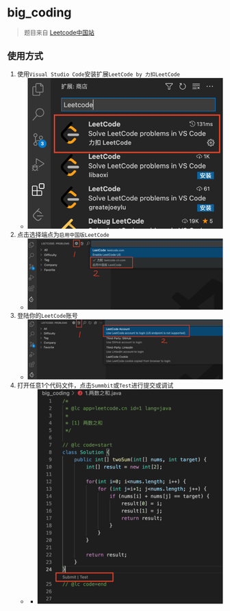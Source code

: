 # big_coding
> 题目来自 [Leetcode中国站](https://leetcode-cn.com)

## 使用方式
1. 使用`Visual Studio Code`安装扩展`LeetCode by 力扣LeetCode`
    - ![](./images/install.png)
2. 点击选择端点为`启用中国版LeetCode`
    - ![](./images/leetcode-cn.png)
3. 登陆你的`LeetCode`账号
    - ![](./images/sign-in.png)
4. 打开任意1个代码文件，点击`Summbit`或`Test`进行提交或调试
    - - ![](./images/code.png)